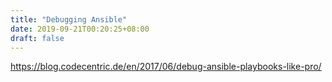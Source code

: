 ```yaml
---
title: "Debugging Ansible"
date: 2019-09-21T00:20:25+08:00
draft: false
---
```


https://blog.codecentric.de/en/2017/06/debug-ansible-playbooks-like-pro/
